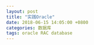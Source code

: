 ```yaml
---
layout: post
title: "实践Oracle"
date: 2018-06-15 14:05:00 +0800
categories: 数据库
tags: oracle RAC database
---
```



